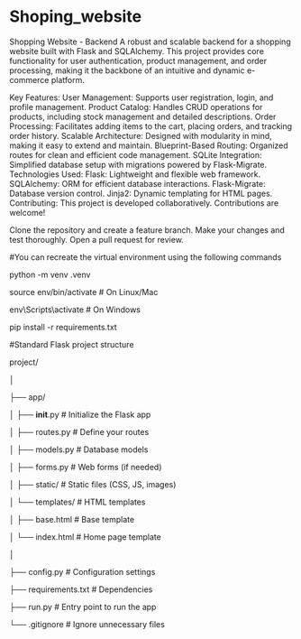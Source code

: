 # Shoping_website

Shopping Website - Backend
A robust and scalable backend for a shopping website built with Flask and SQLAlchemy. This project provides core functionality for user authentication, product management, and order processing, making it the backbone of an intuitive and dynamic e-commerce platform.

Key Features:
User Management: Supports user registration, login, and profile management.
Product Catalog: Handles CRUD operations for products, including stock management and detailed descriptions.
Order Processing: Facilitates adding items to the cart, placing orders, and tracking order history.
Scalable Architecture: Designed with modularity in mind, making it easy to extend and maintain.
Blueprint-Based Routing: Organized routes for clean and efficient code management.
SQLite Integration: Simplified database setup with migrations powered by Flask-Migrate.
Technologies Used:
Flask: Lightweight and flexible web framework.
SQLAlchemy: ORM for efficient database interactions.
Flask-Migrate: Database version control.
Jinja2: Dynamic templating for HTML pages.
Contributing:
This project is developed collaboratively. Contributions are welcome!

Clone the repository and create a feature branch.
Make your changes and test thoroughly.
Open a pull request for review.


#You can recreate the virtual environment using the following commands

python -m venv .venv

source env/bin/activate  # On Linux/Mac

env\Scripts\activate     # On Windows

pip install -r requirements.txt


#Standard Flask project structure

project/

│

├── app/

│   ├── __init__.py       # Initialize the Flask app

│   ├── routes.py         # Define your routes

│   ├── models.py         # Database models

│   ├── forms.py          # Web forms (if needed)

│   ├── static/           # Static files (CSS, JS, images)

│   └── templates/        # HTML templates

│       ├── base.html     # Base template

│       └── index.html    # Home page template

│

├── config.py             # Configuration settings

├── requirements.txt      # Dependencies

├── run.py                # Entry point to run the app

└── .gitignore            # Ignore unnecessary files

